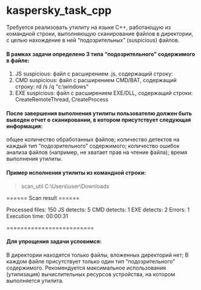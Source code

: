# kaspersky_task_cpp
Требуется реализовать утилиту на языке C++, работающую из командной строки, выполняющую сканирование файлов в директории, с целью нахождение в ней “подозрительных” (suspicious) файлов.

#### В рамках задачи определено 3 типа “подозрительного” содержимого в файле:
1. JS suspicious: файл с расширением .js, содержащий строку: <script>evil_script()</script>
2. CMD suspicious: файл с расширением CMD/BAT, содержащий строку: rd /s /q "c:\windows"
3. EXE suspicious: файл с расширением EXE/DLL, содержащий строки: CreateRemoteThread, CreateProcess

#### После завершения выполнения утилиты пользователю должен быть выведен отчет о сканировании, в котором присутствует следующая информация:
общее количество обработанных файлов;
количество детектов на каждый тип “подозрительного” содержимого;
количество ошибок анализа файлов (например, не хватает прав на чтение файла);
время выполнения утилиты.


#### Пример исполнения утилиты из командной строки:
>scan_util C:\Users\user\Downloads

====== Scan result ======

Processed files: 150
JS detects: 5
CMD detects: 1
EXE detects: 2
Errors: 1
Execution time: 00:00:31 

=========================

#### Для упрощения задачи условимся:
В директории находятся только файлы, вложенных директорий нет;
В каждом файле присутствует только один тип  “подозрительного” содержимого.
Рекомендуется максимальное использования (утилизация) вычислительных ресурсов устройства, на котором выполняется утилита.
